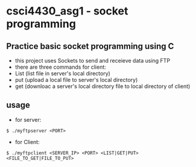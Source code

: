 # csci4430_asg1 - socket programming
## Practice basic socket programming using C
- this project uses Sockets to send and receieve data using FTP
- there are three commands for client:
- List (list file in server's local directory)
- put (upload a local file to server's local directory)
- get (downloac a server's local directory file to local directory of client)
## usage
- for server:
```
$ ./myftpserver <PORT>
```
- for Client:
```
$ ./myftpclient <SERVER_IP> <PORT> <LIST|GET|PUT> <FILE_TO_GET|FILE_TO_PUT>
```

